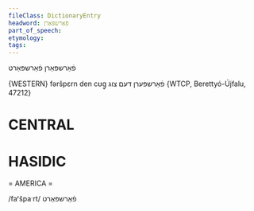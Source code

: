 ```yaml
---
fileClass: DictionaryEntry
headword: פֿאַרשפּאַרן
part_of_speech: 
etymology: 
tags: 
---
```

פֿאַרשפּאַרן
פֿאַרשפּאַרט

{WESTERN}
fəršpɛrn den cʊg̥ פֿאַרשפּערן דעם צוג {WTCP, Berettyó-Újfalu, 47212}

CENTRAL
========

HASIDIC
=======
= AMERICA = 

/faʳšpaˑrt/ פֿאַרשפּאַרט